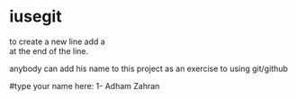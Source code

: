 # iusegit

to create a new line add a
	<br />
at the end of the line.

anybody can add his name to this project as an exercise to using git/github

#type your name here:
1- Adham Zahran<br/>

